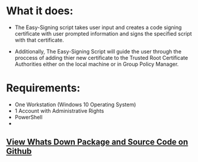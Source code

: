# What it does:

- The Easy-Signing script takes user input and creates a code signing certificate with user prompted information and signs the specified script with that certificate. 

- Additionally, The Easy-Signing Script will guide the user through the proccess of adding thier new certificate to the Trusted Root Certificate Authorities either on the local machine or in Group Policy Manager.



# Requirements:
- One Workstation (Windows 10 Operating System)
- 1 Account with Administrative Rights
- PowerShell
- 

## [View Whats Down Package and Source Code on Github](https://github.com/Daniel-R-Gibson/Easy-Signing/)




